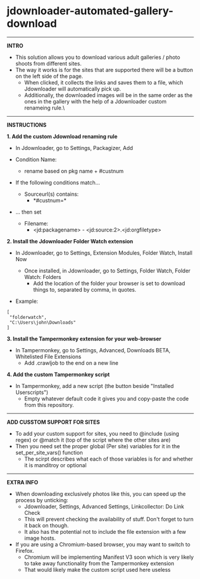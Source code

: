 # jdownloader-automated-gallery-download
---
  
**INTRO**
  
- This solution allows you to download various adult galleries / photo shoots from different sites.
- The way it works is for the sites that are supported there will be a button on the left side of the page.
  - When clicked, it collects the links and saves them to a file, which Jdownloader will automatically pick up.
  - Additionally, the downloaded images will be in the same order as the ones in the gallery with the help of a Jdownloader custom renameing rule.\
  
---
  
**INSTRUCTIONS**
  
**1. Add the custom Jdownload renaming rule**
- In Jdownloader, go to Settings, Packagizer, Add
  
- Condition Name:
  - rename based on pkg name + #custnum
- If the following conditions match...
  - Sourceurl(s) contains:
    - \*#custnum=\*
- ... then set
  - Filename:
    - \<jd:packagename\> - \<jd:source:2\>.\<jd:orgfiletype\>
  
**2. Install the Jdownloader Folder Watch extension**
- In Jdownloader, go to Settings, Extension Modules, Folder Watch, Install Now
  - Once installed, in Jdownloader, go to Settings, Folder Watch, Folder Watch: Folders
    - Add the location of the folder your browser is set to download things to, separated by comma, in quotes.
  
- Example:
```
[
 "folderwatch",
 "C:\Users\john\Downloads"
]
```
  
**3. Install the Tampermonkey extension for your web-browser**
- In Tampermonkey, go to Settings, Advanced, Downloads BETA, Whitelisted File Extensions
  - Add .crawljob to the end on a new line
  
**4. Add the custom Tampermonkey script**
- In Tampermonkey, add a new script (the button beside "Installed Userscripts")
  - Empty whatever default code it gives you and copy-paste the code from this repository.
  
---
  
**ADD CUSSTOM SUPPORT FOR SITES**
- To add your custom support for sites, you need to @include (using regex) or @match it (top of the script where the other sites are)
- Then you need set the proper global (Per site) variables for it in the set_per_site_vars() function
  - The scirpt describes what each of those variables is for and whether it is manditroy or optional
  
---
  
**EXTRA INFO**
- When downloading exclusively photos like this, you can speed up the process by unticking:
  - Jdownloader, Settings, Advanced Settings, Linkcollector: Do Link Check
  - This will prevent checking the availability of stuff. Don't forget to turn it back on though.
  - It also has the potential not to include the file extension with a few image hosts.
- If you are using a Chromium-based browser, you may want to switch to Firefox.
  - Chromium will be implementing Manifest V3 soon which is very likely to take away functionality from the Tampermonkey extension
  - That would likely make the custom script used here useless
